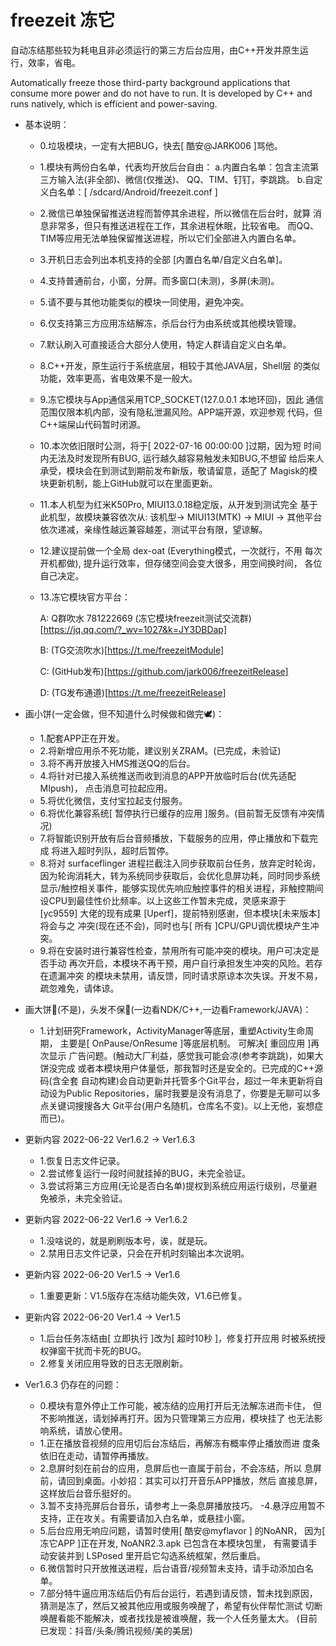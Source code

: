 # freezeit 冻它

自动冻结那些较为耗电且非必须运行的第三方后台应用，由C++开发并原生运行，效率，省电。

Automatically freeze those third-party background applications that consume more power and do not have to run. It is developed by C++ and runs natively, which is efficient and power-saving.


- 基本说明：
  - 0.垃圾模块，一定有大把BUG，快去[ 酷安@JARK006 ]骂他。
  - 1.模块有两份白名单，代表均开放后台自由：
      a.内置白名单：包含主流第三方输入法(非全部)、微信(仅推送)、
        QQ、TIM、钉钉，李跳跳。
      b.自定义白名单：[ /sdcard/Android/freezeit.conf ]
  - 2.微信已单独保留推送进程而暂停其余进程，所以微信在后台时，就算
      消息非常多，但只有推送进程在工作，其余进程休眠，比较省电。
      而QQ、TIM等应用无法单独保留推送进程，所以它们全部进入内置白名单。
  - 3.开机日志会列出本机支持的全部 [内置白名单/自定义白名单]。
  - 4.支持普通前台，小窗，分屏。而多窗口(未测)，多屏(未测)。
  - 5.请不要与其他功能类似的模块一同使用，避免冲突。
  - 6.仅支持第三方应用冻结解冻，杀后台行为由系统或其他模块管理。
  - 7.默认刷入可直接适合大部分人使用，特定人群请自定义白名单。
  - 8.C++开发，原生运行于系统底层，相较于其他JAVA层，Shell层
      的类似功能，效率更高，省电效果不是一般大。
  - 9.冻它模块与App通信采用TCP_SOCKET(127.0.0.1 本地环回)，因此
      通信范围仅限本机内部，没有隐私泄漏风险。APP端开源，欢迎参观
      代码，但C++端屎山代码暂时闭源。
  - 10.本次依旧限时公测，将于[ 2022-07-16 00:00:00 ]过期，因为短
      时间内无法及时发现所有BUG, 运行越久越容易触发未知BUG,不想留
      给后来人承受，模块会在到测试到期前发布新版，敬请留意，适配了
      Magisk的模块更新机制，能上GitHub就可以在里面更新。
  - 11.本人机型为红米K50Pro, MIUI13.0.18稳定版，从开发到测试完全
      基于此机型，故模块兼容依次从: 该机型-> MIUI13(MTK) -> MIUI
      -> 其他平台 依次递减，亲缘性越远兼容越差，测试平台有限，望谅解。
  - 12.建议提前做一个全局 dex-oat (Everything模式，一次就行，不用
      每次开机都做), 提升运行效率，但存储空间会变大很多，用空间换时间，
      各位自己决定。
  - 13.冻它模块官方平台：

      A: Q群吹水 781222669 (冻它模块freezeit测试交流群)[https://jq.qq.com/?_wv=1027&k=JY3DBDap]

      B: (TG交流吹水)[https://t.me/freezeitModule]

      C: (GitHub发布)[https://github.com/jark006/freezeitRelease]

      D: (TG发布通道)[https://t.me/freezeitRelease]

- 画小饼(一定会做，但不知道什么时候做和做完🕊️)：
  - 1.配套APP正在开发。
  - 2.将新增应用杀不死功能，建议别关ZRAM。(已完成，未验证)
  - 3.将不再开放接入HMS推送QQ的后台。
  - 4.将针对已接入系统推送而收到消息的APP开放临时后台(优先适配MIpush)，
      点击消息可拉起应用。
  - 5.将优化微信，支付宝拉起支付服务。
  - 6.将优化兼容系统[ 暂停执行已缓存的应用 ]服务。(目前暂无反馈有冲突情况)
  - 7.将智能识别开放有后台音频播放，下载服务的应用，停止播放和下载完成
      将进入超时列队，超时后暂停。
  - 8.将对 surfaceflinger 进程拦截注入同步获取前台任务，放弃定时轮询，
      因为轮询消耗大，转为系统同步获取后，会优化息屏功耗，同时同步系统
      显示/触控相关事件，能够实现优先响应触控事件的相关进程，非触控期间
      设CPU到最佳性价比频率。以上这些工作暂未完成，灵感来源于 [yc9559] 
      大佬的现有成果 [Uperf]，提前特别感谢，但本模块[未来版本]将会与之
      冲突(现在还不会)，同时也与[ 所有 ]CPU/GPU调优模块产生冲突。
  - 9.将在安装时进行兼容性检查，禁用所有可能冲突的模块。用户可决定是否手动
      再次开启，本模块不再干预，用户自行承担发生冲突的风险。若存在遗漏冲突
      的模块未禁用，请反馈，同时请求原谅本次失误。开发不易，疏忽难免，请体谅。
      
- 画大饼🤩(不是)，头发不保🥵(一边看NDK/C++,一边看Framework/JAVA)：
  - 1.计划研究Framework，ActivityManager等底层，重塑Activity生命周期，
      主要是[ OnPause/OnResume ]等底层机制。 可解决[ 重回应用 ]再次显示
      广告问题。(触动大厂利益，感觉我可能会凉(参考李跳跳)，如果大饼没完成
      或者本模块用户体量低，那我暂时还是安全的。已完成的C++源码(含全套
      自动构建)会自动更新并托管多个Git平台，超过一年未更新将自动设为Public
      Repositories，届时我要是没有消息了，你要是无聊可以多点关键词搜搜各大
      Git平台(用户名随机，仓库名不变)。以上无他，妄想症而已)。

- 更新内容 2022-06-22 Ver1.6.2 -> Ver1.6.3
  - 1.恢复日志文件记录。
  - 2.尝试修复运行一段时间就挂掉的BUG，未完全验证。
  - 3.尝试将第三方应用(无论是否白名单)提权到系统应用运行级别，尽量避免被杀，未完全验证。

- 更新内容 2022-06-22 Ver1.6 -> Ver1.6.2
  - 1.没啥说的，就是刷刷版本号，诶，就是玩。
  - 2.禁用日志文件记录，只会在开机时刻输出本次说明。

- 更新内容 2022-06-20 Ver1.5 -> Ver1.6
  - 1.重要更新：V1.5版存在冻结功能失效，V1.6已修复。

- 更新内容 2022-06-20 Ver1.4 -> Ver1.5
  - 1.后台任务冻结由[ 立即执行 ]改为[ 超时10秒 ]，修复打开应用
      时被系统授权弹窗干扰而卡死的BUG。
  - 2.修复关闭应用导致的日志无限刷新。

- Ver1.6.3 仍存在的问题：
  - 0.模块有意外停止工作可能，被冻结的应用打开后无法解冻进而卡住，
      但不影响推送，请划掉再打开。因为只管理第三方应用，模块挂了
      也无法影响系统，请放心使用。
  - 1.正在播放音视频的应用切后台冻结后，再解冻有概率停止播放而进
      度条依旧在走动，请暂停再播放。
  - 2.息屏时刻在前台的应用，息屏后也一直属于前台，不会冻结，所以
      息屏前，请回到桌面。小妙招：其实可以打开音乐APP播放，然后
      直接息屏，这样放后台音乐挺好的。
  - 3.暂不支持亮屏后台音乐，请参考上一条息屏播放技巧。
   -4.悬浮应用暂不支持，正在攻关。有需要请加入白名单，或悬挂小窗。
  - 5.后台应用无响应问题，请暂时使用[ 酷安@myflavor ] 的NoANR，
      因为[ 冻它APP ]正在开发, NoANR2.3.apk 已包含在本模块包里，
      有需要请手动安装并到 LSPosed 里开启它勾选系统框架，然后重启。
  - 6.微信暂时只开放推送进程，后台语音/视频暂未支持，请手动添加白名单。
  - 7.部分特牛逼应用冻结后仍有后台运行，若遇到请反馈，暂未找到原因，
      猜测是冻了，然后又被其他应用或服务唤醒了，希望有伙伴帮忙测试
      切断唤醒看能不能解决，或者找找是被谁唤醒，我一个人任务量太大。
      (目前已发现：抖音/头条/腾讯视频/美的美居)

